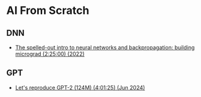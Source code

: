 # AI From Scratch

## DNN

* [The spelled-out intro to neural networks and backpropagation: building micrograd (2:25:00) (2022)](https://www.youtube.com/watch?v=VMj-3S1tku0)

## GPT

* [Let's reproduce GPT-2 (124M) (4:01:25) (Jun 2024)](https://www.youtube.com/watch?v=l8pRSuU81PU)